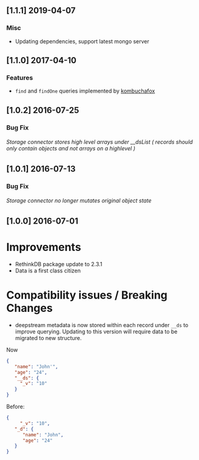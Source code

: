 ## [1.1.1] 2019-04-07

### Misc

- Updating dependencies, support latest mongo server

## [1.1.0] 2017-04-10

### Features

- `find` and `findOne` queries implemented by [kombuchafox](https://github.com/kombuchafox)

## [1.0.2] 2016-07-25

### Bug Fix

###### Storage connector stores high level arrays under __dsList ( records should only contain objects and not arrays on a highlevel )

## [1.0.1] 2016-07-13

### Bug Fix

###### Storage connector no longer mutates original object state

## [1.0.0] 2016-07-01

# Improvements
- RethinkDB package update to 2.3.1
- Data is a first class citizen

# Compatibility issues / Breaking Changes
- deepstream metadata is now stored within each record under `__ds` to improve querying. Updating to this version will require data to be migrated to new structure.

Now
```json
{
   "name": "John'",
   "age": "24",
   "__ds": {
     "_v": "10"
   }
}
```

Before:
```json
{
     "_v": "10",
   "_d": {
      "name": "John",
      "age": "24"
   }
}
```
